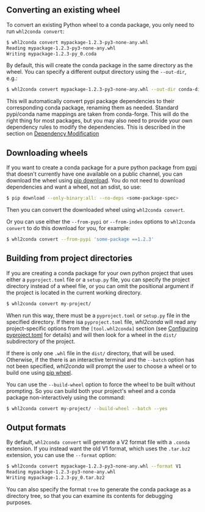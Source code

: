 ## Converting an existing wheel

To convert an existing Python wheel to a conda package, you only need to 
run `whl2conda convert`:

```bash
$ whl2conda convert mypackage-1.2.3-py3-none-any.whl
Reading mypackage-1.2.3-py3-none-any.whl
Writing mypackage-1.2.3-py_0.coda
```

By default, this will create the conda package in the same directory
as the wheel. You can specify a different output directory using the
`--out-dir`, e.g.:

```bash
$ whl2conda convert mypackage-1.2.3-py3-none-any.whl --out-dir conda-dist
```

This will automatically convert pypi package dependencies to their corresponding
conda package, renaming them as needed. Standard pypi/conda name mappings are
taken from conda-forge. This will do the right thing for most packages, but
you may also need to provide your own dependency rules to modify the dependencies.
This is described in the section on [Dependency Modification](renaming.md)

## Downloading wheels

If you want to create a conda package for a pure python package from [pypi] that doesn't
currently have one available on a public channel, you can download the wheel
using [pip download][pip-download]. You do not need to download dependencies and 
want a wheel, not an sdist, so use:

```bash
$ pip download --only-binary:all: --no-deps <some-package-spec>
```

Then you can convert the downloaded wheel using `whl2conda convert`.

Or you can use either the `--from-pypi` or `--from-index` options to `whl2conda convert`
to do this download for you, for example:

```bash
$ whl2conda convert --from-pypi 'some-package ==1.2.3'
```

## Building from project directories

If you are creating a conda package for your own python project that uses
either a `pyproject.toml` file or a `setup.py` file, you can specify the
project directory instead of a wheel file, or you can omit the positional
argument if the project is located in the current working directory.

```bash
$ whl2conda convert my-project/
```

When run this way, there must be a `pyproject.toml` or `setup.py` file 
in the specified directory. If there isa `pyproject.toml` file, *whl2conda* will
read any project-specific options from the `[tool.whl2conda]` section
(see [Configuring pyproject.toml](pyproject.md) for details) and will
then look for a wheel in the `dist/` subdirectory of the project.

If there is only one `.whl` file in the `dist/` directory, that will
be used. Otherwise, if the there is an interactive terminal and the 
`--batch` option  has not been specified, *whl2conda* will prompt
the user to choose a wheel or to build one using [pip wheel][pip-wheel].

You can use the `--build-wheel` option to force the wheel to be built
without prompting. So you can build both your project's wheel and
a conda package non-interactively using the command:

```bash
$ whl2conda convert my-project/ --build-wheel --batch --yes
```

## Output formats

By default, `whl2conda convert` will generate a V2 format file with
a `.conda` extension.  If you instead want the old V1 format, which
uses the `.tar.bz2` extension, you can use the `--format` option:

```bash
$ whl2conda convert mypackage-1.2.3-py3-none-any.whl --format V1
Reading mypackage-1.2.3-py3-none-any.whl
Writing mypackage-1.2.3-py_0.tar.bz2
```

You can also specify the format `tree` to generate the conda package
as a directory tree, so that you can examine its contents for
debugging purposes.

[pip-download]: https://pip.pypa.io/en/stable/cli/pip_download/
[pip-wheel]: https://pip.pypa.io/en/stable/cli/pip_wheel/
[pypi]: https://pypi.org

